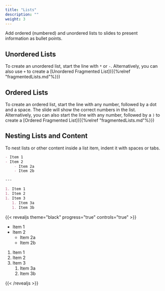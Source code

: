 ```yaml
---
title: "Lists"
description: ""
weight: 3
---
```


Add ordered (numbered) and unordered lists to slides to present information as bullet points.

## Unordered Lists

To create an unordered list, start the line with `*` or `-`.
Alternatively, you can also use `+` to create a [Unordered Fragmented List]({{%relref "fragmentedLists.md"%}})

## Ordered Lists

To create an ordered list, start the line with any number, followed by a dot and a space. The slide will show the correct numbers in the list.
Alternatively, you can also start the line with any number, followed by a `)` to create a [Ordered Fragmented List]({{%relref "fragmentedLists.md"%}})

## Nesting Lists and Content

To nest lists or other content inside a list item, indent it with spaces or tabs.

```md
- Item 1
- Item 2
	- Item 2a
	- Item 2b

---

1. Item 1
1. Item 2
1. Item 3
   1. Item 3a
   1. Item 3b
```

{{< revealjs theme="black" progress="true" controls="true" >}}

<section>

<ul>
<li>Item 1</li>
<li>Item 2<ul>
<li>Item 2a</li>
<li>Item 2b</li>
</ul>
</li>
</ul>
</section>

<section>

<ol>
<li>Item 1</li>
<li>Item 2</li>
<li>Item 3<ol>
<li>Item 3a</li>
<li>Item 3b</li>
</uo>
</li>
</ol>
</section>

{{< /revealjs >}}
